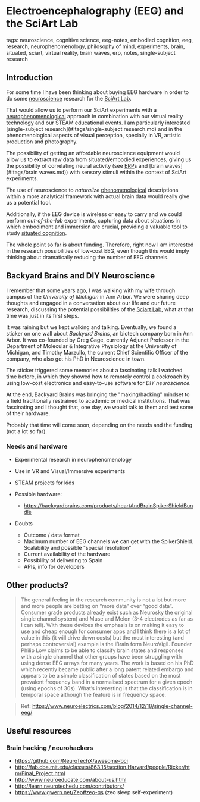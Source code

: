 # Electroencephalography (EEG) and the SciArt Lab

tags: neuroscience, cognitive science, eeg-notes, embodied cognition, eeg, research, neurophenomenology, philosophy of mind, experiments, brain, situated, sciart, virtual reality, brain waves, erp, notes, single-subject research

## Introduction 

For some time I have been thinking about buying EEG hardware in order to do some [neuroscience](#!tags/neuroscience.md) research for the [SciArt Lab](http://sciartlab.com).

That would allow us to perform our SciArt experiments with a [neurophenomenological](#!tags/neurophenomenology.md) approach in combination with our virtual reality technology and our STEAM educational events. I am particularly interested  [single-subject research](#!tags/single-subject research.md) and in the phenomenological aspects of visual perception, specially in VR, artistic production and photography. 

The possibility of getting an affordable neuroscience equipment would allow us to extract raw data from situated/embodied experiences, giving us the possibility of correlating neural activity (see [ERP](#!tags/erp.md)s and [brain waves](#!tags/brain waves.md)) with sensory stimuli within the context of SciArt experiments.

The use of neuroscience to *naturalize* [phenomenological](#!tags/neurophenomenology.md) descriptions within a more analytical framework with actual brain data would really give us a potential tool. 

Additionally, if the EEG device is wireless or easy to carry and we could perform *out-of-the-lab* experiments, capturing data about situations in which embodiment and immersion are crucial, providing a valuable tool to study [situated cognition](#!tags/situated.md).

The whole point so far is about funding. Therefore, right now I am interested in the research possibilities of low-cost EEG, even though this would imply thinking about dramatically reducing the number of EEG channels.


## Backyard Brains and DIY Neuroscience

I remember that some years ago, I was walking with my wife through campus of the *University of Michigan* in Ann Arbor. We were sharing deep thoughts and engaged in a conversation about our life and our future research, discussing the potential possibilities of the [Sciart Lab](http://sciartlab.com), what at that time was just in its first steps. 

It was raining but we kept walking and talking. Eventually, we found a sticker on one wall about *Backyard Brains*, an biotech company born in Ann Arbor. It was co-founded by Greg Gage, currently Adjunct Professor in the Department of Molecular & Integrative Physiology at the University of Michigan, and Timothy Marzullo, the current Chief Scientific Officer of the company, who also got his PhD in Neuroscience in town.

The sticker triggered some memories about a fascinating talk I watched time before, in which they showed how to remotely control a cockroach by using low-cost electronics and easy-to-use software for *DIY neuroscience*.

At the end, Backyard Brains was bringing the "making/hacking" mindset to a field traditionally restrained to academic or medical institutions. That was fascinating and I thought that, one day, we would talk to them and test some of their hardware.

Probably that time will come soon, depending on the needs and the funding (not a lot so far). 


### Needs and hardware

* Experimental research in neurophenomenology 
* Use in VR and Visual/Immersive experiments
* STEAM projects for kids

* Possible hardware:
    * https://backyardbrains.com/products/heartAndBrainSpikerShieldBundle

* Doubts
    * Outcome / data format
    * Maximum number of EEG channels we can get with the SpikerShield. Scalability and possible "spacial resolution"
    * Current availability of the hardware  
    * Possibility of delivering to Spain
    * APIs, info for developers
    

## Other products?


> The general feeling in the research community is not a lot but more and more people are betting on “more data” over “good data”. Consumer grade products already exist such as Neurosky the original single channel system) and Muse and Melon (3-4 electrodes as far as I can tell). With these devices the emphasis is on making it easy to use and cheap enough for consumer apps and I think there is a lot of value in this (it will drive down costs) but the most interesting (and perhaps controversial) example is the iBrain form NeuroVigil. Founder Philip Low claims to be able to classify brain states and responses with a single channel that other groups have been struggling with using dense EEG arrays for many years. The work is based on his PhD which recently became public after a long patent related embargo and appears to be a simple classification of states based on the most prevalent frequency band in a normalised spectrum for a given epoch (using epochs of 30s). What’s interesting is that the classification is in temporal space although the feature is in frequency space. 

> Ref: https://www.neuroelectrics.com/blog/2014/12/18/single-channel-eeg/

## Useful resources

### Brain hacking / neurohackers

* https://github.com/NeuroTechX/awesome-bci
* http://fab.cba.mit.edu/classes/863.15/section.Harvard/people/Ricker/htm/Final_Project.html
* http://www.neuroeducate.com/about-us.html
* http://learn.neurotechedu.com/contributors/
* https://www.gwern.net/Zeo#zeo-qs (zeo sleep self-experiment)


